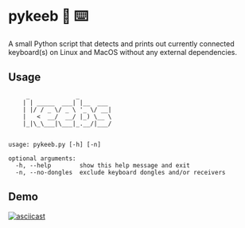 # pykeeb :snake: :keyboard:

A small Python script that detects and prints out currently connected keyboard(s) on Linux and MacOS without any external dependencies.

## Usage

```shell
     _             _         
    | | _____  ___| |__  ___ 
    | |/ / _ \/ _ \ '_ \/ __|
    |   <  __/  __/ |_) \__ \ 
    |_|\_\___|\___|_.__/|___/


usage: pykeeb.py [-h] [-n]

optional arguments:
  -h, --help        show this help message and exit
  -n, --no-dongles  exclude keyboard dongles and/or receivers
```

## Demo

[![asciicast](https://asciinema.org/a/kZ13SUcOyg2iGv7PmLfhKsvBp.svg)](https://asciinema.org/a/kZ13SUcOyg2iGv7PmLfhKsvBp) 
